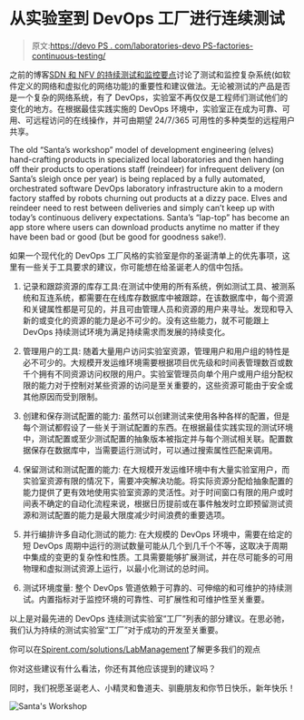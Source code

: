 # 从实验室到 DevOps 工厂进行连续测试

> 原文:[https://devo PS . com/laboratories-devo PS-factories-continuous-testing/](https://devops.com/laboratories-devops-factories-continuous-testing/)

之前的博客[SDN 和 NFV 的持续测试和监控要点](www.devops.com/2015/10/28/continuous-test-monitoring-essentials-sdn-nfv)讨论了测试和监控复杂系统(如软件定义的网络和虚拟化的网络功能)的重要性和建议做法。无论被测试的产品是否是一个复杂的网络系统，有了 DevOps，实验室不再仅仅是工程师们测试他们的变化的地方。在根据最佳实践实施的 DevOps 环境中，实验室正在成为可靠、可用、可远程访问的在线操作，并可由期望 24/7/365 可用性的多种类型的远程用户共享。

The old “Santa’s workshop” model of development engineering (elves) hand-crafting products in specialized local laboratories and then handing off their products to operations staff (reindeer) for infrequent delivery (on Santa’s sleigh once per year) is being replaced by a fully automated, orchestrated software DevOps laboratory infrastructure akin to a modern factory staffed by robots churning out products at a dizzy pace. Elves and reindeer need to rest between deliveries and simply can’t keep up with today’s continuous delivery expectations. Santa’s “lap-top” has become an app store where users can download products anytime no matter if they have been bad or good (but be good for goodness sake!).

如果一个现代化的 DevOps 工厂风格的实验室是你的圣诞清单上的优先事项，这里有一些关于工具要求的建议，你可能想在给圣诞老人的信中包括。

1.  记录和跟踪资源的库存工具:在测试中使用的所有系统，例如测试工具、被测系统和互连系统，都需要在在线库存数据库中被跟踪，在该数据库中，每个资源和关键属性都是可见的，并且可由管理人员和资源的用户来寻址。发现和导入新的或变化的资源的能力是必不可少的。没有这些能力，就不可能跟上 DevOps 持续测试环境为满足持续需求而发展的持续变化。
2.  管理用户的工具:
    随着大量用户访问实验室资源，管理用户和用户组的特性是必不可少的。大规模开发运维环境需要根据项目优先级和时间表管理数百或数千个拥有不同资源访问权限的用户。实验室管理员向单个用户或用户组分配权限的能力对于控制对某些资源的访问是至关重要的，这些资源可能由于安全或其他原因而受到限制。
3.  创建和保存测试配置的能力:
    虽然可以创建测试来使用各种各样的配置，但是每个测试都假设了一些关于测试配置的东西。在根据最佳实践实现的测试环境中，测试配置或至少测试配置的抽象版本被指定并与每个测试相关联。配置数据保存在数据库中，当需要运行测试时，可以通过搜索属性匹配来调用。
4.  保留测试和测试配置的能力:
    在大规模开发运维环境中有大量实验室用户，而实验室资源有限的情况下，需要冲突解决功能。将实际资源分配给抽象配置的能力提供了更有效地使用实验室资源的灵活性。对于时间窗口有限的用户或时间表不确定的自动化流程来说，根据日历提前或在事件触发时立即预留测试资源和测试配置的能力是最大限度减少时间浪费的重要选项。

5.  并行编排许多自动化测试的能力:
    在大规模的 DevOps 环境中，需要在给定的短 DevOps 周期中运行的测试数量可能从几个到几千个不等，这取决于周期中集成的变更的复杂性和性质。工具需要能够扩展测试，并在尽可能多的可用物理和虚拟测试资源上运行，以最小化测试的总时间。

6.  测试环境度量:
    整个 DevOps 管道依赖于可靠的、可伸缩的和可维护的持续测试。内置指标对于监控环境的可靠性、可扩展性和可维护性至关重要。

以上是对最先进的 DevOps 连续测试实验室“工厂”列表的部分建议。在思必驰，我们认为持续的测试实验室“工厂”对于成功的开发至关重要。

你可以在[Spirent.com/solutions/LabManagement](http://www.spirent.com/Solutions/LabManagement)了解更多我们的观点

你对这些建议有什么看法，你还有其他应该提到的建议吗？

同时，我们祝愿圣诞老人、小精灵和鲁道夫、驯鹿朋友和你节日快乐，新年快乐！

![Santa's Workshop](../Images/87737183e8f806c070bb43e9209a7ca3.png)